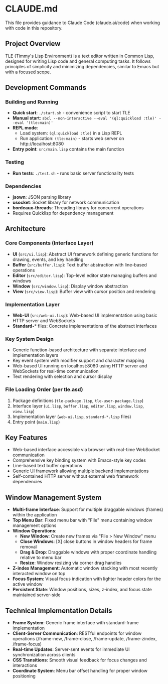 # CLAUDE.md

This file provides guidance to Claude Code (claude.ai/code) when working with code in this repository.

## Project Overview

TLE (Timmy's Lisp Environment) is a text editor written in Common Lisp, designed for writing Lisp code and general computing tasks. It follows principles of simplicity and minimizing dependencies, similar to Emacs but with a focused scope.

## Development Commands

### Building and Running
- **Quick start**: `./start.sh` - convenience script to start TLE
- **Manual start**: `sbcl --non-interactive --eval '(ql:quickload :tle)' --eval '(tle:main)'`
- **REPL mode**: 
  - Load system: `(ql:quickload :tle)` in a Lisp REPL
  - Run application: `(tle:main)` - starts web server on http://localhost:8080
- **Entry point**: `src/main.lisp` contains the main function

### Testing
- **Run tests**: `./test.sh` - runs basic server functionality tests

### Dependencies
- **jsown**: JSON parsing library
- **usocket**: Socket library for network communication
- **bordeaux-threads**: Threading library for concurrent operations
- Requires Quicklisp for dependency management

## Architecture

### Core Components (Interface Layer)
- **UI** (`src/ui.lisp`): Abstract UI framework defining generic functions for drawing, events, and key handling
- **Buffer** (`src/buffer.lisp`): Text buffer abstraction with line-based operations
- **Editor** (`src/editor.lisp`): Top-level editor state managing buffers and windows
- **Window** (`src/window.lisp`): Display window abstraction
- **View** (`src/view.lisp`): Buffer view with cursor position and rendering

### Implementation Layer
- **Web-UI** (`src/web-ui.lisp`): Web-based UI implementation using basic HTTP server and WebSockets
- **Standard-*** files: Concrete implementations of the abstract interfaces

### Key System Design
- Generic function-based architecture with separate interface and implementation layers
- Key event system with modifier support and character mapping
- Web-based UI running on localhost:8080 using HTTP server and WebSockets for real-time communication
- Text rendering with selection and cursor display

### File Loading Order (per tle.asd)
1. Package definitions (`tle-package.lisp`, `tle-user-package.lisp`)
2. Interface layer (`ui.lisp`, `buffer.lisp`, `editor.lisp`, `window.lisp`, `view.lisp`)
3. Implementation layer (`web-ui.lisp`, `standard-*.lisp` files)
4. Entry point (`main.lisp`)

## Key Features
- Web-based interface accessible via browser with real-time WebSocket communication
- Comprehensive key binding system with Emacs-style key codes
- Line-based text buffer operations
- Generic UI framework allowing multiple backend implementations
- Self-contained HTTP server without external web framework dependencies

## Window Management System
- **Multi-frame Interface**: Support for multiple draggable windows (frames) within the application
- **Top Menu Bar**: Fixed menu bar with "File" menu containing window management options
- **Window Operations**:
  - **New Window**: Create new frames via "File > New Window" menu
  - **Close Windows**: [X] close buttons in window headers for frame removal
  - **Drag & Drop**: Draggable windows with proper coordinate handling relative to menu bar
  - **Resize**: Window resizing via corner drag handles
- **Z-index Management**: Automatic window stacking with most recently interacted window on top
- **Focus System**: Visual focus indication with lighter header colors for the active window
- **Persistent State**: Window positions, sizes, z-index, and focus state maintained server-side

## Technical Implementation Details
- **Frame System**: Generic frame interface with standard-frame implementation
- **Client-Server Communication**: RESTful endpoints for window operations (/frame-new, /frame-close, /frame-update, /frame-zindex, /frame-focus)
- **Real-time Updates**: Server-sent events for immediate UI synchronization across clients
- **CSS Transitions**: Smooth visual feedback for focus changes and interactions
- **Coordinate System**: Menu bar offset handling for proper window positioning